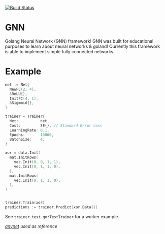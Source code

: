 [![Build Status](https://travis-ci.org/jsmith/gnn.png?branch=master)](https://travis-ci.org/jsmith/gnn)
# GNN
Golang Neural Network (GNN) framework! GNN was built for educational purposes to learn about neural networks & goland! Currently this framework is able to implement simple fully connected networks.

# Example
```go
net := Net{
  NewFC(2, 4),
  &ReLU{},
  InitFC(4, 1),
  &Sigmoid{},
}

trainer = Trainer{
  Net:          net,
  Cost:         SE{}, // Standard Error Loss
  LearningRate: 0.1,
  Epochs:       10000,
  BatchSize:    4,
}

xor = data.Init(
  mat.InitRows(
    vec.Init(0, 0, 1, 1),
    vec.Init(0, 1, 1, 0),
  ),
  mat.InitRows(
    vec.Init(0, 1, 1, 0),
  ),
)


trainer.Train(xor)
predictions := trainer.Predict(xor.Data())
```

See `trainer_test.go:TestTrainer` for a worker example.


*[anynet](https://github.com/unixpickle/anynet) used as reference*
